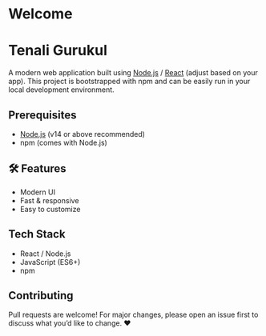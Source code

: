 # Welcome 

# Tenali Gurukul

A modern web application built using [Node.js](https://nodejs.org) / [React](https://reactjs.org) (adjust based on your app). This project is bootstrapped with npm and can be easily run in your local development environment.

## Prerequisites

- [Node.js](https://nodejs.org/) (v14 or above recommended)
- npm (comes with Node.js)

## 🛠 Features
- Modern UI
- Fast & responsive
- Easy to customize

## Tech Stack
- React / Node.js
- JavaScript (ES6+)
- npm

## Contributing
Pull requests are welcome! For major changes, please open an issue first to discuss what you’d like to change. ❤️
